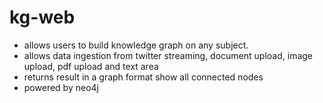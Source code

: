 # kg-web

- allows users to build knowledge graph on any subject. 
- allows data ingestion from twitter streaming, document upload, image upload, pdf upload and text area
- returns result in a graph format show all connected nodes
- powered by neo4j